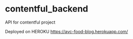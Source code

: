 # contentful_backend
API for contentful project


Deployed on HEROKU https://avc-food-blog.herokuapp.com/
